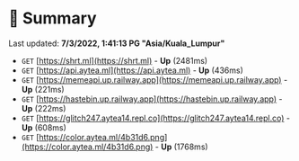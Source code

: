 # 📖 Summary
Last updated: **7/3/2022, 1:41:13 PG "Asia/Kuala_Lumpur"**

- `GET` [https://shrt.ml](https://shrt.ml) - **Up** (2481ms)
- `GET` [https://api.aytea.ml](https://api.aytea.ml) - **Up** (436ms)
- `GET` [https://memeapi.up.railway.app](https://memeapi.up.railway.app) - **Up** (221ms)
- `GET` [https://hastebin.up.railway.app](https://hastebin.up.railway.app) - **Up** (222ms)
- `GET` [https://glitch247.aytea14.repl.co](https://glitch247.aytea14.repl.co) - **Up** (608ms)
- `GET` [https://color.aytea.ml/4b31d6.png](https://color.aytea.ml/4b31d6.png) - **Up** (1768ms)
